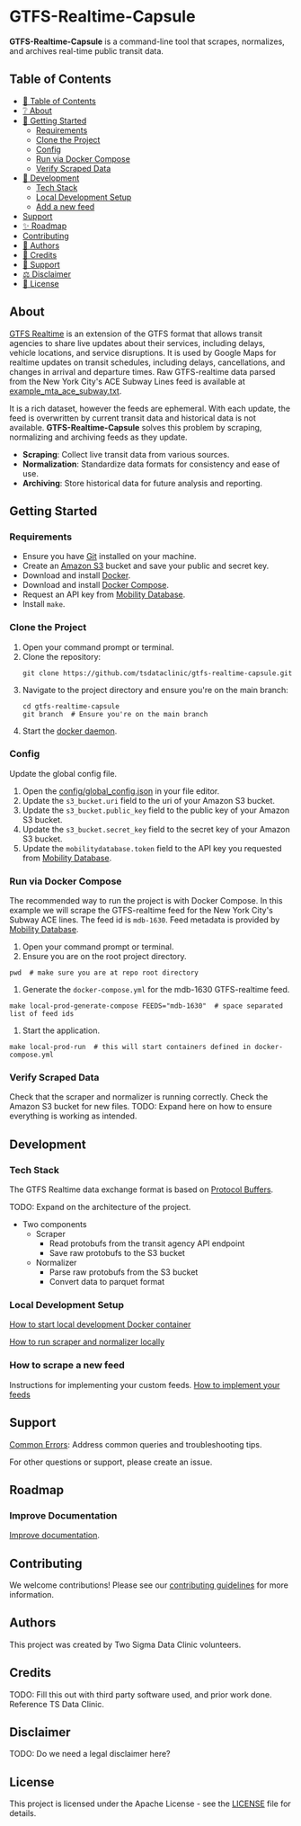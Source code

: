 # GTFS-Realtime-Capsule
**GTFS-Realtime-Capsule** is a command-line tool that scrapes, normalizes, and archives real-time public transit data.

## Table of Contents

- [📖 Table of Contents](#table-of-contents)
- [❔ About](#about)
- [🚀 Getting Started](#getting-started)
  - [Requirements](#requirements)
  - [Clone the Project](#clone-the-project)
  - [Config](#config)
  - [Run via Docker Compose](#run-via-docker-compose)
  - [Verify Scraped Data](#verify-scraped-data)
- [🔨 Development](#development)
  - [Tech Stack](#tech-stack)
  - [Local Development Setup](#local-development-setup)
  - [Add a new feed](#how-to-scrape-a-new-feed)
- [Support](#support)
- [✨ Roadmap](#roadmap)
- [Contributing](#contributing)
- [👤 Authors](#authors)
- [🤝 Credits](#credits)
- [💛 Support](#support)
- [⚖️ Disclaimer](#disclaimer)
- [📃 License](#license)


## About

[GTFS Realtime](https://gtfs.org/documentation/realtime/reference/) is an extension of the GTFS format that allows transit agencies to share live updates about their services, including delays, vehicle locations, and service disruptions. It is used by Google Maps for realtime updates on transit schedules, including delays, cancellations, and changes in arrival and departure times. Raw GTFS-realtime data parsed from the New York City's ACE Subway Lines feed is available at [example_mta_ace_subway.txt](data/example_mta_ace_subway.txt).

It is a rich dataset, however the feeds are ephemeral. With each update, the feed is overwritten by current transit data and historical data is not available. **GTFS-Realtime-Capsule** solves this problem by scraping, normalizing and archiving feeds as they update.

- **Scraping**: Collect live transit data from various sources.
- **Normalization**: Standardize data formats for consistency and ease of use.
- **Archiving**: Store historical data for future analysis and reporting.

## Getting Started

### Requirements
- Ensure you have [Git](https://git-scm.com/) installed on your machine.
- Create an [Amazon S3](https://aws.amazon.com/s3/) bucket and save your public and secret key.
- Download and install [Docker](https://docs.docker.com/engine/install/).
- Download and install [Docker Compose](https://docs.docker.com/compose/install/).
- Request an API key from [Mobility Database](https://mobilitydatabase.org/).
- Install `make`.

### Clone the Project
1. Open your command prompt or terminal.
1. Clone the repository:
    ```shell
    git clone https://github.com/tsdataclinic/gtfs-realtime-capsule.git
    ```
1. Navigate to the project directory and ensure you're on the main branch:
    ```shell
    cd gtfs-realtime-capsule
    git branch  # Ensure you're on the main branch
    ```
1. Start the [docker daemon](https://docs.docker.com/engine/daemon/start/).


### Config

Update the global config file.
1. Open the [config/global_config.json](config/global_config.json) in your file editor.
1. Update the `s3_bucket.uri` field to the uri of your Amazon S3 bucket.
1. Update the `s3_bucket.public_key` field to the public key of your Amazon S3 bucket.
1. Update the `s3_bucket.secret_key` field to the secret key of your Amazon S3 bucket.
1. Update the `mobilitydatabase.token` field to the API key you requested from [Mobility Database](https://mobilitydatabase.org/).


### Run via Docker Compose

The recommended way to run the project is with Docker Compose. In this example we will scrape the GTFS-realtime feed for the New York City's Subway ACE lines. The feed id is `mdb-1630`. Feed metadata is provided by [Mobility Database](https://mobilitydatabase.org/feeds/mdb-1630).

1. Open your command prompt or terminal.
1. Ensure you are on the root project directory.
```shell
pwd  # make sure you are at repo root directory 
```
1. Generate the `docker-compose.yml` for the mdb-1630 GTFS-realtime feed.
```
make local-prod-generate-compose FEEDS="mdb-1630"  # space separated list of feed ids
```
1. Start the application.
```
make local-prod-run  # this will start containers defined in docker-compose.yml
```

### Verify Scraped Data

Check that the scraper and normalizer is running correctly. Check the Amazon S3 bucket for new files. TODO: Expand here on how to ensure everything is working as intended.

## Development

### Tech Stack

The GTFS Realtime data exchange format is based on [Protocol Buffers](https://protobuf.dev/).

TODO: Expand on the architecture of the project.
- Two components
  - Scraper
    - Read protobufs from the transit agency API endpoint
    - Save raw protobufs to the S3 bucket
  - Normalizer
    - Parse raw protobufs from the S3 bucket
    - Convert data to parquet format

### Local Development Setup

[How to start local development Docker container](doc/howtos/docker.md)

[How to run scraper and normalizer locally](doc/howtos/run.md)

### How to scrape a new feed

Instructions for implementing your custom feeds. [How to implement your feeds](doc/howtos/develop.md)

## Support

[Common Errors](doc/commonerros.md.md): Address common queries and troubleshooting tips.

For other questions or support, please create an issue.

## Roadmap

### Improve Documentation

[Improve documentation](doc/docs_strategy.md).

## Contributing

We welcome contributions! Please see our [contributing guidelines](link-to-contributing.md) for more information.

## Authors

This project was created by Two Sigma Data Clinic volunteers.

## Credits

TODO: Fill this out with third party software used, and prior work done. Reference TS Data Clinic.

## Disclaimer

TODO: Do we need a legal disclaimer here?

## License

This project is licensed under the Apache License - see the [LICENSE](./LICENSE) file for details.
